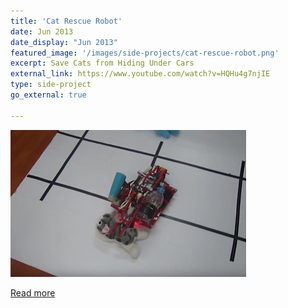 ```yaml
---
title: 'Cat Rescue Robot'
date: Jun 2013
date_display: "Jun 2013"
featured_image: '/images/side-projects/cat-rescue-robot.png'
excerpt: Save Cats from Hiding Under Cars
external_link: https://www.youtube.com/watch?v=HQHu4g7njIE
type: side-project
go_external: true

---
```

![](/images/side-projects/cat-rescue-robot.png)

[Read more](https://www.youtube.com/watch?v=HQHu4g7njIE)
